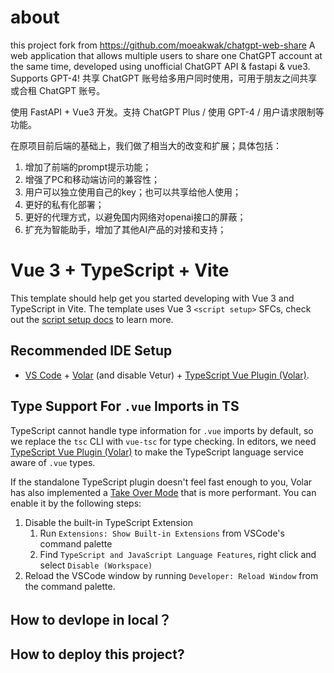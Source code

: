 # about
this project fork from https://github.com/moeakwak/chatgpt-web-share 
A web application that allows multiple users to share one ChatGPT account at the same time, developed using unofficial ChatGPT API & fastapi & vue3. Supports GPT-4! 共享 ChatGPT 账号给多用户同时使用，可用于朋友之间共享或合租 ChatGPT 账号。

使用 FastAPI + Vue3 开发。支持 ChatGPT Plus / 使用 GPT-4 / 用户请求限制等功能。

在原项目前后端的基础上，我们做了相当大的改变和扩展；具体包括：
 1. 增加了前端的prompt提示功能；
 2. 增强了PC和移动端访问的兼容性；
 3. 用户可以独立使用自己的key；也可以共享给他人使用；
 4. 更好的私有化部署；
 5. 更好的代理方式，以避免国内网络对openai接口的屏蔽；
 6. 扩充为智能助手，增加了其他AI产品的对接和支持；

# Vue 3 + TypeScript + Vite

This template should help get you started developing with Vue 3 and TypeScript in Vite. The template uses Vue 3 `<script setup>` SFCs, check out the [script setup docs](https://v3.vuejs.org/api/sfc-script-setup.html#sfc-script-setup) to learn more.

## Recommended IDE Setup

- [VS Code](https://code.visualstudio.com/) + [Volar](https://marketplace.visualstudio.com/items?itemName=Vue.volar) (and disable Vetur) + [TypeScript Vue Plugin (Volar)](https://marketplace.visualstudio.com/items?itemName=Vue.vscode-typescript-vue-plugin).

## Type Support For `.vue` Imports in TS

TypeScript cannot handle type information for `.vue` imports by default, so we replace the `tsc` CLI with `vue-tsc` for type checking. In editors, we need [TypeScript Vue Plugin (Volar)](https://marketplace.visualstudio.com/items?itemName=Vue.vscode-typescript-vue-plugin) to make the TypeScript language service aware of `.vue` types.

If the standalone TypeScript plugin doesn't feel fast enough to you, Volar has also implemented a [Take Over Mode](https://github.com/johnsoncodehk/volar/discussions/471#discussioncomment-1361669) that is more performant. You can enable it by the following steps:

1. Disable the built-in TypeScript Extension
   1. Run `Extensions: Show Built-in Extensions` from VSCode's command palette
   2. Find `TypeScript and JavaScript Language Features`, right click and select `Disable (Workspace)`
2. Reload the VSCode window by running `Developer: Reload Window` from the command palette.

## How to devlope in local？


## How to deploy this project?
